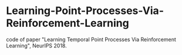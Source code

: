 # Learning-Point-Processes-Via-Reinforcement-Learning
code of paper "Learning Temporal Point Processes Via Reinforcement Learning", NeurIPS 2018.
